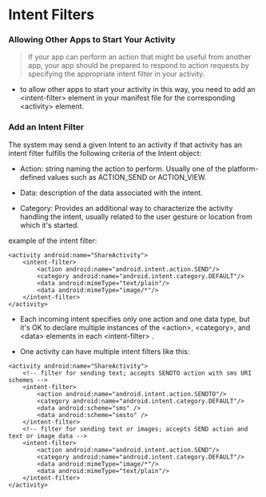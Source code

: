 # Intent Filters

### Allowing Other Apps to Start Your Activity

> If your app can perform an action that might be useful from another app, your app should be prepared to respond to action requests by specifying the appropriate intent filter in your activity.

+ to allow other apps to start your activity in this way, you need to add an \<intent-filter> element in your manifest file for the corresponding \<activity> element.

### Add an Intent Filter

The system may send a given Intent to an activity if that activity has an intent filter fulfills the following criteria of the Intent object:

+ Action: string naming the action to perform. Usually one of the platform-defined values such as ACTION_SEND or ACTION_VIEW.

+ Data: description of the data associated with the intent.

+ Category: Provides an additional way to characterize the activity handling the intent, usually related to the user gesture or location from which it's started.

example of the intent filter:

```
<activity android:name="ShareActivity">
    <intent-filter>
        <action android:name="android.intent.action.SEND"/>
        <category android:name="android.intent.category.DEFAULT"/>
        <data android:mimeType="text/plain"/>
        <data android:mimeType="image/*"/>
    </intent-filter>
</activity>
```

+ Each incoming intent specifies only one action and one data type, but it's OK to declare multiple instances of the \<action>, \<category>, and \<data> elements in each \<intent-filter> .

+ One activity can have multiple intent filters like this:

```
<activity android:name="ShareActivity">
    <!-- filter for sending text; accepts SENDTO action with sms URI schemes -->
    <intent-filter>
        <action android:name="android.intent.action.SENDTO"/>
        <category android:name="android.intent.category.DEFAULT"/>
        <data android:scheme="sms" />
        <data android:scheme="smsto" />
    </intent-filter>
    <!-- filter for sending text or images; accepts SEND action and text or image data -->
    <intent-filter>
        <action android:name="android.intent.action.SEND"/>
        <category android:name="android.intent.category.DEFAULT"/>
        <data android:mimeType="image/*"/>
        <data android:mimeType="text/plain"/>
    </intent-filter>
</activity>
```

